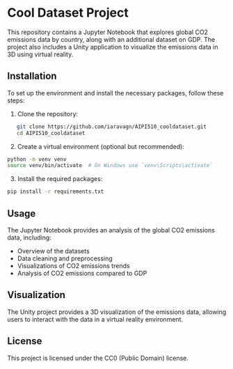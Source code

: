 # Cool Dataset Project

This repository contains a Jupyter Notebook that explores global CO2 emissions data by country, along with an additional dataset on GDP. The project also includes a Unity application to visualize the emissions data in 3D using virtual reality.

## Installation

To set up the environment and install the necessary packages, follow these steps:

1. Clone the repository:

```bash
   git clone https://github.com/iaravagn/AIPI510_cooldataset.git
   cd AIPI510_cooldataset
```
2. Create a virtual environment (optional but recommended):

```bash
python -m venv venv
source venv/bin/activate  # On Windows use `venv\Scripts\activate`
```

3. Install the required packages:

```bash
pip install -r requirements.txt
```


## Usage

The Jupyter Notebook provides an analysis of the global CO2 emissions data, including:

- Overview of the datasets
- Data cleaning and preprocessing
- Visualizations of CO2 emissions trends
- Analysis of CO2 emissions compared to GDP


## Visualization

The Unity project provides a 3D visualization of the emissions data, allowing users to interact with the data in a virtual reality environment.


## License

This project is licensed under the CC0 (Public Domain) license.